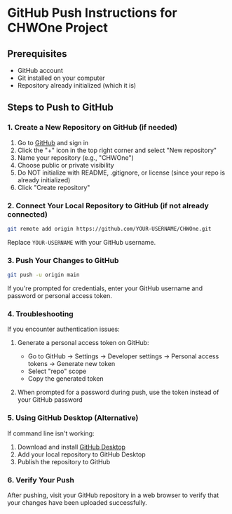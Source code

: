 # GitHub Push Instructions for CHWOne Project

## Prerequisites
- GitHub account
- Git installed on your computer
- Repository already initialized (which it is)

## Steps to Push to GitHub

### 1. Create a New Repository on GitHub (if needed)
1. Go to [GitHub](https://github.com/) and sign in
2. Click the "+" icon in the top right corner and select "New repository"
3. Name your repository (e.g., "CHWOne")
4. Choose public or private visibility
5. Do NOT initialize with README, .gitignore, or license (since your repo is already initialized)
6. Click "Create repository"

### 2. Connect Your Local Repository to GitHub (if not already connected)
```bash
git remote add origin https://github.com/YOUR-USERNAME/CHWOne.git
```
Replace `YOUR-USERNAME` with your GitHub username.

### 3. Push Your Changes to GitHub
```bash
git push -u origin main
```

If you're prompted for credentials, enter your GitHub username and password or personal access token.

### 4. Troubleshooting

If you encounter authentication issues:
1. Generate a personal access token on GitHub:
   - Go to GitHub → Settings → Developer settings → Personal access tokens → Generate new token
   - Select "repo" scope
   - Copy the generated token

2. When prompted for a password during push, use the token instead of your GitHub password

### 5. Using GitHub Desktop (Alternative)
If command line isn't working:
1. Download and install [GitHub Desktop](https://desktop.github.com/)
2. Add your local repository to GitHub Desktop
3. Publish the repository to GitHub

### 6. Verify Your Push
After pushing, visit your GitHub repository in a web browser to verify that your changes have been uploaded successfully.
